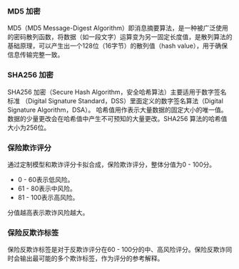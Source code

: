 ### MD5 加密

MD5（MD5 Message-Digest Algorithm）即消息摘要算法，是一种被广泛使用的密码散列函数，将数据（如一段文字）运算变为另一固定长度值，是散列算法的基础原理，可以产生出一个128位（16字节）的散列值（hash value），用于确保信息传输完整一致。

### SHA256 加密

SHA256 加密（Secure Hash Algorithm，安全哈希算法）主要适用于数字签名标准 （Digital Signature Standard，DSS）里面定义的数字签名算法（Digital Signature Algorithm，DSA）。
哈希值用作表示大量数据的固定大小的唯一值。数据的少量更改会在哈希值中产生不可预知的大量更改。SHA256 算法的哈希值大小为256位。

### 保险欺诈评分
通过定制模型和欺诈评分卡拟合成，保险欺诈评分，整体分值为0 - 100分。
- 0 - 60表示低风险。
- 61 - 80表示中风险。
- 81 - 100表示高风险。

分值越高表示欺诈风险越大。
 
### 保险反欺诈标签
保险反欺诈标签是对于反欺诈评分在60 - 100分的中、高风险评分。保险反欺诈同时会输出最可能的多个欺诈标签，作为评分的参考解释。

